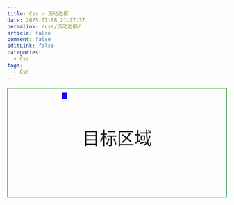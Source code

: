 ```yaml
---
title: Css - 流动边框
date: 2025-07-08 21:27:37
permalink: /css/流动边框/
article: false
comment: false
editLink: false
categories:
  - Css
tags: 
  - Css
---
```

<div class="demo-container">
		<div class="dajianshi">
			目标区域
			<span class="line"></span>
			<span class="line"></span>
			<span class="line"></span>
			<span class="line"></span>
		</div>
	</div>

<style>
    .demo-container {
		width: 100%;
		height: 250px;
		border: 1px solid green;
		position: relative;
	}

	.dajianshi {
		width: 50%;
		height: 210px;
		margin: 10px auto;
		line-height: 210px;
		text-align: center;
		font-size: 40px;
		position: relative;
		overflow: hidden;
	}

	.line {
		position: absolute;
	}

	.line:nth-child(1) {
		top: 0;
		left: 0;
		width: 100%;
		height: 15px;
		background: linear-gradient(90deg, transparent, blue);
		animation: animate1 8s linear infinite;
	}


	@keyframes animate1 {
		0% {
			left: -100%;
		}
		50%,
		100% {
			left: 100%;
		}
	}

	.line:nth-child(2) {
		top: -100%;
		right: 0;
		width: 15px;
		height: 100%;
		background: linear-gradient(180deg, transparent, red);
		animation: animate2 8s linear infinite;
		/* 注意要加上延时触发动画效果，这样线条才会依次触发 */
		animation-delay: 2s;
	}

	@keyframes animate2 {
		0% {
			top: -100%;
		}

		50%,
		100% {
			top: 100%;
		}
	}

	.line:nth-child(3) {
		bottom: 0;
		right: 0;
		width: 100%;
		background: linear-gradient(270deg, transparent, orange);
		animation: animate3 8s linear infinite;
		animation-delay: 4s;
	}

	@keyframes animate3 {
		0% {
			right: -100%;
			height: 15px;
		}

		50%,
		100% {
			height: 10px;
			right: 100%;
		}
	}

	.line:nth-child(4) {
		bottom: -100%;
		left: 0;
		width: 15px;
		height: 100%;
		background: linear-gradient(360deg, transparent, #f0f);
		animation: animate4 8s linear infinite;
		animation-delay: 6s;
	}

	@keyframes animate4 {
		0% {
			bottom: -100%;
		}

		50%,
		100% {
			bottom: 100%;
		}
	}
</style>